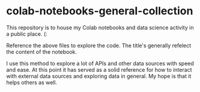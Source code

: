 # colab-notebooks-general-collection

This repository is to house my Colab notebooks and data science activity in a public place. (:

Reference the above files to explore the code. The title's generally refelect the content of the notebook.

I use this method to explore a lot of APIs and other data sources with speed and ease. At this point it has served as a solid reference for how to interact with external data sources and exploring data in general. My hope is that it helps others as well.
